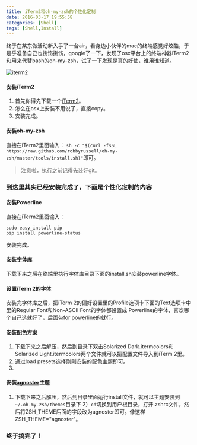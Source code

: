 ```yaml
---
title: iTerm2和oh-my-zsh的个性化定制
date: 2016-03-17 19:55:58
categories: [Shell]
tags: [Shell,Install]
---
```

终于在某东做活动新入手了一台air，看身边小伙伴的mac的终端感觉好炫酷，于是乎准备自己也捯饬捯饬，google了一下，发现了osx平台上的终端神器iTerm2和用来代替bash的oh-my-zsh，试了一下发现是真的好使，谁用谁知道。

<!-- more -->

![iterm2](https://tva1.sinaimg.cn/large/006tNbRwgy1g9qgln5wolj31400p0n4b.jpg)

#### 安装iTerm2
1. 首先你得先下载一个[iTerm2](http://www.iterm2.com/)。
2. 怎么在osx上安装不用说了，直接copy。
3. 安装完成。

#### 安装oh-my-zsh
直接在iTerm2里面输入：
`sh -c "$(curl -fsSL https://raw.github.com/robbyrussell/oh-my-zsh/master/tools/install.sh)"`即可。
> 注意啦，执行之前记得先装好git。

### 到这里其实已经安装完成了，下面是个性化定制的内容

#### 安装Powerline
直接在iTerm2里面输入：

```{shell}
sudo easy_install pip
pip install powerline-status
```

安装完成。

#### 安装[字体库](https://github.com/powerline/fonts)
下载下来之后在终端里执行字体库目录下面的install.sh安装powerline字体。

#### 设置iTerm 2的字体
安装完字体库之后，把iTerm 2的偏好设置里的Profile选项卡下面的Text选项卡中里的Regular Font和Non-ASCII Font的字体都设置成 Powerline的字体，喜欢哪个自己选就好了，后面带for powerline的就行。

#### 安装[配色方案](https://github.com/altercation/solarized)
1. 下载下来之后解压，然后到目录下双击Solarized Dark.itermcolors和Solarized Light.itermcolors两个文件就可以把配置文件导入到iTerm 2里。
2. 通过load presets选择刚刚安装的配色主题即可。
3.
#### 安装[agnoster](https://github.com/fcamblor/oh-my-zsh-agnoster-fcamblor)主题
1. 下载下来之后解压，然后到目录里面运行install文件，就可以主题安装到`~/.oh-my-zsh/themes`目录下
2）`cd`切换到用户根目录，打开.zshrc文件，然后将ZSH_THEME后面的字段改为agnoster即可。像这样ZSH_THEME="agnoster"。

### 终于搞完了！
